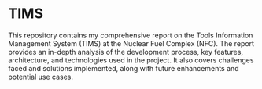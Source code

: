 # TIMS
This repository contains my comprehensive report on the Tools Information Management System (TIMS) at the Nuclear Fuel Complex (NFC). The report provides an in-depth analysis of the development process, key features, architecture, and technologies used in the project. It also covers challenges faced and solutions implemented, along with future enhancements and potential use cases. 
